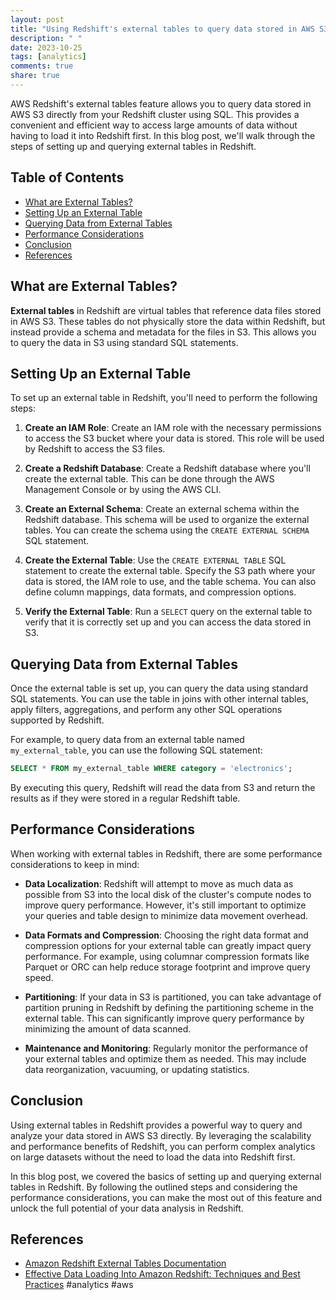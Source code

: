 ```yaml
---
layout: post
title: "Using Redshift's external tables to query data stored in AWS S3 with SQL."
description: " "
date: 2023-10-25
tags: [analytics]
comments: true
share: true
---
```


AWS Redshift's external tables feature allows you to query data stored in AWS S3 directly from your Redshift cluster using SQL. This provides a convenient and efficient way to access large amounts of data without having to load it into Redshift first. In this blog post, we'll walk through the steps of setting up and querying external tables in Redshift.

## Table of Contents
- [What are External Tables?](#what-are-external-tables)
- [Setting Up an External Table](#setting-up-an-external-table)
- [Querying Data from External Tables](#querying-data-from-external-tables)
- [Performance Considerations](#performance-considerations)
- [Conclusion](#conclusion)
- [References](#references)

## What are External Tables?
**External tables** in Redshift are virtual tables that reference data files stored in AWS S3. These tables do not physically store the data within Redshift, but instead provide a schema and metadata for the files in S3. This allows you to query the data in S3 using standard SQL statements.

## Setting Up an External Table
To set up an external table in Redshift, you'll need to perform the following steps:

1. **Create an IAM Role**: Create an IAM role with the necessary permissions to access the S3 bucket where your data is stored. This role will be used by Redshift to access the S3 files.

2. **Create a Redshift Database**: Create a Redshift database where you'll create the external table. This can be done through the AWS Management Console or by using the AWS CLI.

3. **Create an External Schema**: Create an external schema within the Redshift database. This schema will be used to organize the external tables. You can create the schema using the `CREATE EXTERNAL SCHEMA` SQL statement.

4. **Create the External Table**: Use the `CREATE EXTERNAL TABLE` SQL statement to create the external table. Specify the S3 path where your data is stored, the IAM role to use, and the table schema. You can also define column mappings, data formats, and compression options.

5. **Verify the External Table**: Run a `SELECT` query on the external table to verify that it is correctly set up and you can access the data stored in S3.

## Querying Data from External Tables
Once the external table is set up, you can query the data using standard SQL statements. You can use the table in joins with other internal tables, apply filters, aggregations, and perform any other SQL operations supported by Redshift.

For example, to query data from an external table named `my_external_table`, you can use the following SQL statement:

```sql
SELECT * FROM my_external_table WHERE category = 'electronics';
```

By executing this query, Redshift will read the data from S3 and return the results as if they were stored in a regular Redshift table.

## Performance Considerations
When working with external tables in Redshift, there are some performance considerations to keep in mind:

- **Data Localization**: Redshift will attempt to move as much data as possible from S3 into the local disk of the cluster's compute nodes to improve query performance. However, it's still important to optimize your queries and table design to minimize data movement overhead.

- **Data Formats and Compression**: Choosing the right data format and compression options for your external table can greatly impact query performance. For example, using columnar compression formats like Parquet or ORC can help reduce storage footprint and improve query speed.

- **Partitioning**: If your data in S3 is partitioned, you can take advantage of partition pruning in Redshift by defining the partitioning scheme in the external table. This can significantly improve query performance by minimizing the amount of data scanned.

- **Maintenance and Monitoring**: Regularly monitor the performance of your external tables and optimize them as needed. This may include data reorganization, vacuuming, or updating statistics.

## Conclusion
Using external tables in Redshift provides a powerful way to query and analyze your data stored in AWS S3 directly. By leveraging the scalability and performance benefits of Redshift, you can perform complex analytics on large datasets without the need to load the data into Redshift first.

In this blog post, we covered the basics of setting up and querying external tables in Redshift. By following the outlined steps and considering the performance considerations, you can make the most out of this feature and unlock the full potential of your data analysis in Redshift.

## References
- [Amazon Redshift External Tables Documentation](https://docs.aws.amazon.com/redshift/latest/dg/c-using-spectrum.html)
- [Effective Data Loading Into Amazon Redshift: Techniques and Best Practices](https://aws.amazon.com/blogs/big-data/ingest-data-amazon-redshift-best-practices/)
#analytics #aws